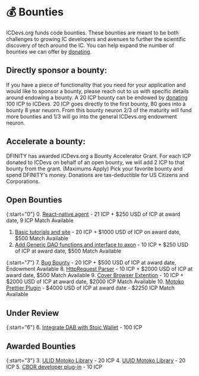 # 💰 Bounties

ICDevs.org funds code bounties. These bounties are meant to be both challenges to growing IC developers and avenues to further the scientific discovery of tech around the IC. You can help expand the number of bounties we can offer by [donating](/donations.html).

## Directly sponsor a bounty:

If you have a piece of functionality that you need for your application and would like to sponsor a bounty, please reach out to us with specific details around endowing a bounty.  A 20 ICP bounty can be endowed by [donating](https://icdevs.org/donations.html) 100 ICP to ICDevs.  20 ICP goes directly to the first bounty, 80 goes into a bounty 8 year neuorn. From this bounty neuron 2/3 of the maturity will fund more bounties and 1/3 will go into the general ICDevs.org endowment neuron.

## Accelerate a bounty:

DFINITY has awarded ICDevs.org a Bounty Accelerator Grant. For each ICP donated to ICDevs on behalf of an open bounty, we will add 2 ICP to that bounty from the grant. (Maximums Apply)  Pick your favorite bounty and spend DFINITY's money.  Donations are tax-deductible for US Citizens and Corporations.


## Open Bounties

{:start="0"}
0. [React-native agent](/bounties/2021/10/16/react-native-agent-bounty.html) - 21 ICP + $250 USD of ICP at award date, 9 ICP Match Available
1. [Basic tutorials and site](/bounties/2021/10/25/speed-run-the-ic-bounty.html) - 20 ICP + $1000 USD of ICP on award date, $500 Match Available
2. [Add Generic DAO functions and interface to axon](/bounties/2021/11/01/generic-dao-fork-axon-copy.html) - 10 ICP + $250 USD of ICP at award date, $500 Match Available


{:start="7"}
7. [Bug Bounty](/bounties/2022/01/03/Bug-Bounty.html) - 20 ICP + $500 USD of ICP at award date, Endowment Available
8. [HttpRequest Parser](/bounties/2022/01/11/HTTPRequest-Parser.html) -  10 ICP + $2000 USD of ICP at award date, $500 Match Available
9. [Cover Browser Extention](/bounties/2022/01/19/Cover-Browser-Extension.html) - 10 ICP + $2000 USD of ICP at award date, $2000 ICP Match Available
10. [Motoko Prettier Plugin](/bounties/2022/01/19/Motoko-Prettier-Plugin.html) - $4000 USD of ICP at award date - $2250 ICP Match Available


## Under Review

{:start="6"}
6. [Integrate DAB with Stoic Wallet](https://icdevs.org/bounties/2021/12/17/DAB-and-Stoic-Integration.html) - 100 ICP

## Awarded Bounties

{:start="3"}
3. [ULID Motoko Library](https://icdevs.org/bounties/2021/11/08/ULID-motoko-library.html) - 20 ICP
4. [UUID Motoko Library](https://icdevs.org/bounties/2021/11/17/UUID-motoko-library.html) - 20 ICP
5. [CBOR developer plug-in](https://icdevs.org/bounties/2021/11/23/CBOR-plug-in.html) - 10 ICP